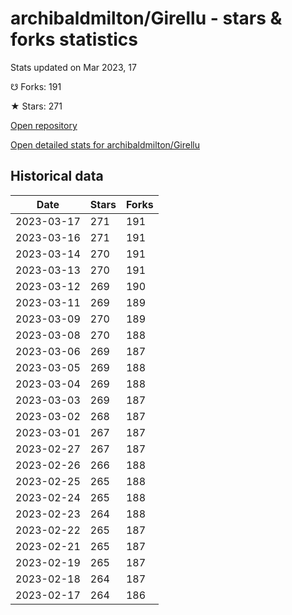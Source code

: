 # archibaldmilton/Girellu - stars & forks statistics

Stats updated on Mar 2023, 17

☋ Forks: 191

★ Stars: 271

[Open repository](https://github.com/archibaldmilton/Girellu)

[Open detailed stats for archibaldmilton/Girellu](https://reviewgithub.com/rep/archibaldmilton/Girellu)

## Historical data
| Date | Stars | Forks |
|------|-------|-------|
| 2023-03-17 | 271 | 191 | 
| 2023-03-16 | 271 | 191 | 
| 2023-03-14 | 270 | 191 | 
| 2023-03-13 | 270 | 191 | 
| 2023-03-12 | 269 | 190 | 
| 2023-03-11 | 269 | 189 | 
| 2023-03-09 | 270 | 189 | 
| 2023-03-08 | 270 | 188 | 
| 2023-03-06 | 269 | 187 | 
| 2023-03-05 | 269 | 188 | 
| 2023-03-04 | 269 | 188 | 
| 2023-03-03 | 269 | 187 | 
| 2023-03-02 | 268 | 187 | 
| 2023-03-01 | 267 | 187 | 
| 2023-02-27 | 267 | 187 | 
| 2023-02-26 | 266 | 188 | 
| 2023-02-25 | 265 | 188 | 
| 2023-02-24 | 265 | 188 | 
| 2023-02-23 | 264 | 188 | 
| 2023-02-22 | 265 | 187 | 
| 2023-02-21 | 265 | 187 | 
| 2023-02-19 | 265 | 187 | 
| 2023-02-18 | 264 | 187 | 
| 2023-02-17 | 264 | 186 | 

